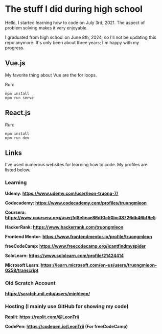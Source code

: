 # The stuff I did during high school

Hello, I started learning how to code on July 3rd, 2021. The aspect of problem solving makes it very enjoyable.

I graduated from high school on June 8th, 2024, so I'll not be updating this repo anymore. It's only been about three years; I'm happy with my progress.

## Vue.js

My favorite thing about Vue are the for loops.

Run:
```
npm install
npm run serve
```
## React.js 

Run:
```
npm install
npm run dev
```


## Links

I've used numerous websites for learning how to code. My profiles are listed below.

### Learning
**Udemy: https://www.udemy.com/user/leon-truong-7/**

**Codecademy: https://www.codecademy.com/profiles/truongmleon**

**Coursera: https://www.coursera.org/user/fd8e5eae86df0c50bc38726db46bf8e5**

**HackerRank: https://www.hackerrank.com/truongmleon**

**Frontend Mentor: https://www.frontendmentor.io/profile/truongmleon**

**freeCodeCamp: https://www.freecodecamp.org/icantfindmyspider**

**SoloLearn: https://www.sololearn.com/profile/21424414**

**Microsoft Learn: https://learn.microsoft.com/en-us/users/truongmleon-0258/transcript**

### Old Scratch Account

**https://scratch.mit.edu/users/minhleon/**

### Hosting (I mainly use GitHub for showing my code)

**Replit: https://replit.com/@LeonTrii**

**CodePen: https://codepen.io/LeonTrii (For freeCodeCamp)**


